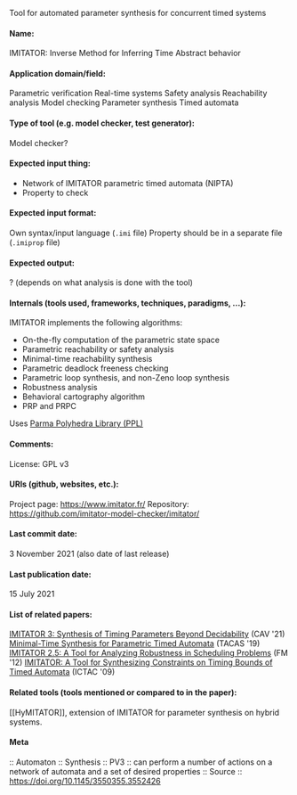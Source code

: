 Tool for automated parameter synthesis for concurrent timed systems

#### Name:
IMITATOR: Inverse Method for Inferring Time Abstract behavior

#### Application domain/field:
Parametric verification
Real-time systems
Safety analysis
Reachability analysis
Model checking
Parameter synthesis
Timed automata

#### Type of tool (e.g. model checker, test generator):
Model checker?

#### Expected input thing:
- Network of IMITATOR parametric timed automata (NIPTA)
- Property to check

#### Expected input format:
Own syntax/input language (`.imi` file)
Property should be in a separate file (`.imiprop` file)

#### Expected output:
? (depends on what analysis is done with the tool)

#### Internals (tools used, frameworks, techniques, paradigms, ...):
IMITATOR implements the following algorithms:
- On-the-fly computation of the parametric state space
- Parametric reachability or safety analysis
- Minimal-time reachability synthesis
- Parametric deadlock freeness checking
- Parametric loop synthesis, and non-Zeno loop synthesis
- Robustness analysis
- Behavioral cartography algorithm
- PRP and PRPC

Uses [Parma Polyhedra Library (PPL)](Libraries/PPL.md)

#### Comments:
License: GPL v3

#### URIs (github, websites, etc.):
Project page: https://www.imitator.fr/
Repository: https://github.com/imitator-model-checker/imitator/

#### Last commit date:
3 November 2021 (also date of last release)

#### Last publication date:
15 July 2021

#### List of related papers:
[IMITATOR 3: Synthesis of Timing Parameters Beyond Decidability](https://doi.org/10.1007/978-3-030-81685-8_26) (CAV '21)
[Minimal-Time Synthesis for Parametric Timed Automata](https://doi.org/10.1007/978-3-030-17465-1_12) (TACAS '19)
[IMITATOR 2.5: A Tool for Analyzing Robustness in Scheduling Problems](https://doi.org/10.1007/978-3-642-32759-9_6) (FM '12)
[IMITATOR: A Tool for Synthesizing Constraints on Timing Bounds of Timed Automata](https://doi.org/10.1007/978-3-642-03466-4_22) (ICTAC '09)

#### Related tools (tools mentioned or compared to in the paper):
[[HyMITATOR]], extension of IMITATOR for parameter synthesis on hybrid systems.

#### Meta
:: Automaton
:: Synthesis
:: PV3 :: can perform a number of actions on a network of automata and a set of desired properties
:: Source :: https://doi.org/10.1145/3550355.3552426